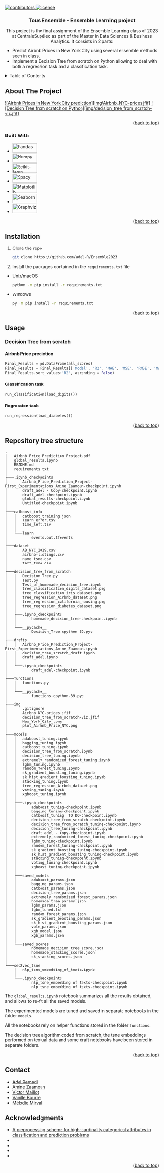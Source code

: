 <a name="readme-top"></a>

<!-- PROJECT SHIELDS -->
<p>
  <a href="https://github.com/adel-R/Ensemble2023/graphs/contributors">
    <img src="https://img.shields.io/badge/Contributors-5-brightgreen?style=plastic" alt="contributors" />
  </a>
  <a href="[https://github.com/Louis3797/awesome-readme-template/blob/master/LICENSE](https://github.com/adel-R/Ensemble2023/blob/main/LICENSE)">
    <img src="https://img.shields.io/badge/License-MIT-brightgreen?style=plastic" alt="license" />
  </a>
</p>

<h3 align="center">Tous Ensemble - Ensemble Learning project</h3>
  <p align="center">
    This project is the final assignment of the Ensemble Learning class of 2023 at CentraleSupélec as part of the Master in Data Sciences & Business Analytics. It consists in 2 parts:
  <ul>
    <li>Predict Airbnb Prices in New York City using several ensemble methods seen in class.</li>
    <li>Implement a Decision Tree from scratch on Python allowing to deal with both a regression task and a classification task.</li>
  </ul>
  </p>
</div>

<!-- TABLE OF CONTENTS -->
<details>
  <summary>Table of Contents</summary>
  <ol>
    <li>
      <a href="#about-the-project">About The Project</a>
      <ul>
        <li><a href="#built-with">Built With</a></li>
      </ul>
    </li>
    <li>
      <a href="#installation">Installation</a>
    </li>
    <li><a href="#usage">Usage</a></li>
    <li><a href="#roadmap">Roadmap</a></li>
    <li><a href="#acknowledgments">Acknowledgments</a></li>
  </ol>
</details>

<!-- ABOUT THE PROJECT -->
## About The Project

[![Airbnb Prices in New York City prediction][img/Airbnb_NYC-prices.jfif]](https://github.com/adel-R/Ensemble2023/blob/main/global_results.ipynb)
[![Decision Tree from scratch on Python][img/decision_tree_from_scratch-viz.jfif]](https://github.com/adel-R/Ensemble2023/blob/main/decision_tree_from_scratch/Test_of_homemade_decision_tree.ipynb)

<p align="right">(<a href="#readme-top">back to top</a>)</p>

### Built With

* <a href="https://pandas.pydata.org/docs/"><img src="https://pandas.pydata.org/docs/_static/pandas.svg" alt="Pandas" width="80" height="30" /></a>
* <a href="https://numpy.org/doc/"><img src="https://numpy.org/doc/_static/numpylogo.svg" alt="Numpy" width="80" height="30" /></a>
* <a href="https://scikit-learn.org/stable/"><img src="https://scikit-learn.org/stable/_static/scikit-learn-logo-small.png" alt="Scikit-learn" width="80" height="30" /></a>
* <a href="https://spacy.io/"><img src="https://raw.githubusercontent.com/github/explore/8cf1837393d83900e767cc895dcc814d053e2ffe/topics/spacy/spacy.png" alt="Spacy" width="80" height="30" /></a>
* <a href="https://matplotlib.org/"><img src="https://matplotlib.org/_static/logo2_compressed.svg" alt="Matplotlib" width="80" height="30" /></a>
* <a href="https://seaborn.pydata.org/index.html"><img src="https://seaborn.pydata.org/_static/logo-wide-lightbg.svg" alt="Seaborn" width="80" height="30" /></a>
* <a href="https://graphviz.org/"><img src="https://upload.wikimedia.org/wikipedia/en/4/48/GraphvizLogo.png" alt="Graphviz" width="80" height="30" /></a>


<p align="right">(<a href="#readme-top">back to top</a>)</p>

<!-- INSTALLATION -->
## Installation

1. Clone the repo
   ```sh
   git clone https://github.com/adel-R/Ensemble2023
   ```
2. Install the packages contained in the ```requirements.txt``` file
* Unix/macOS
   ```sh
   python -m pip install -r requirements.txt
   ```
* Windows
   ```sh
   py -m pip install -r requirements.txt
   ```

<p align="right">(<a href="#readme-top">back to top</a>)</p>

<!-- USAGE EXAMPLES -->
## Usage

### Decision Tree from scratch

#### Airbnb Price prediction
```python
Final_Results = pd.DataFrame(all_scores)
Final_Results = Final_Results[['Model', 'R2', 'MAE', 'MSE', 'RMSE', 'MAPE', 'error_ratio_rmse', 'error_ratio_mae']] 
Final_Results.sort_values('R2', ascending = False)
```

#### Classification task
```python
run_classification(load_digits())
```

#### Regression task
```python
run_regression(load_diabetes())
```

<p align="right">(<a href="#readme-top">back to top</a>)</p>

<!-- REPOSITORY TREE STRUCTURE -->
## Repository tree structure

```
.
│   Airbnb_Price_Prediction_Project.pdf
│   global_results.ipynb
│   README.md
│   requirements.txt
│
├───.ipynb_checkpoints
│       Airbnb_Price_Prediction_Project-First_Experimentations_Amine_Zaamoun-checkpoint.ipynb
│       draft_adel - Copy-checkpoint.ipynb
│       draft_adel-checkpoint.ipynb
│       global_results-checkpoint.ipynb
│       Untitled-checkpoint.ipynb
│
├───catboost_info
│   │   catboost_training.json
│   │   learn_error.tsv
│   │   time_left.tsv
│   │
│   └───learn
│           events.out.tfevents
│
├───dataset
│       AB_NYC_2019.csv
│       airbnb-listings.csv
│       name_tsne.csv
│       text_tsne.csv
│
├───decision_tree_from_scratch
│   │   Decision_Tree.py
│   │   Test.py
│   │   Test_of_homemade_decision_tree.ipynb
│   │   tree_classification_digits_dataset.png
│   │   tree_classification_iris_dataset.png
│   │   tree_regression_Airbnb_dataset.png
│   │   tree_regression_california_housing.png
│   │   tree_regression_diabetes_dataset.png
│   │
│   ├───.ipynb_checkpoints
│   │       homemade_decision_tree-checkpoint.ipynb
│   │
│   └───__pycache__
│           Decision_Tree.cpython-39.pyc
│
├───drafts
│   │   Airbnb_Price_Prediction_Project-First_Experimentations_Amine_Zaamoun.ipynb
│   │   decision_tree_scratch_draft.ipynb
│   │   draft_adel.ipynb
│   │
│   └───.ipynb_checkpoints
│           draft_adel-checkpoint.ipynb
│
├───functions
│   │   functions.py
│   │
│   └───__pycache__
│           functions.cpython-39.pyc
│
├───img
│       .gitignore
│       Airbnb_NYC-prices.jfif
│       decision_tree_from_scratch-viz.jfif
│       New_York_City_.png
│       plot_Airbnb_Price_NYC.png
│
├───models
│   │   adaboost_tuning.ipynb
│   │   bagging_tuning.ipynb
│   │   catboost_tuning.ipynb
│   │   decision_tree_from_scratch.ipynb
│   │   decision_tree_tuning.ipynb
│   │   extremely_randomized_forest_tuning.ipynb
│   │   lgbm_tuning.ipynb
│   │   random_forest_tuning.ipynb
│   │   sk_gradient_boosting_tuning.ipynb
│   │   sk_hist_gradient_boosting_tuning.ipynb
│   │   stacking_tuning.ipynb
│   │   tree_regression_Airbnb_dataset.png
│   │   voting_tuning.ipynb
│   │   xgboost_tuning.ipynb
│   │
│   ├───.ipynb_checkpoints
│   │       adaboost_tuning-checkpoint.ipynb
│   │       bagging_tuning-checkpoint.ipynb
│   │       catboost_tuning  TO DO-checkpoint.ipynb
│   │       decision_tree_from_scratch-checkpoint.ipynb
│   │       decision_tree_from_scratch_tuning-checkpoint.ipynb
│   │       decision_tree_tuning-checkpoint.ipynb
│   │       draft_adel - Copy-checkpoint.ipynb
│   │       extremely_randomized_forest_tuning-checkpoint.ipynb
│   │       lgbm_tuning-checkpoint.ipynb
│   │       random_forest_tuning-checkpoint.ipynb
│   │       sk_gradient_boosting_tuning-checkpoint.ipynb
│   │       sk_hist_gradient_boosting_tuning-checkpoint.ipynb
│   │       stacking_tuning-checkpoint.ipynb
│   │       voting_tuning-checkpoint.ipynb
│   │       xgboost_tuning-checkpoint.ipynb
│   │
│   ├───saved_models
│   │       adaboost_params.json
│   │       bagging_params.json
│   │       catboost_params.json
│   │       decision_tree_params.json
│   │       extremely_randomized_forest_params.json
│   │       homemade_tree_params.json
│   │       lgbm_params.json
│   │       lgbm_tuned.txt
│   │       random_forest_params.json
│   │       sk_gradient_boosting_params.json
│   │       sk_hist_gradient_boosting_params.json
│   │       vote_params.json
│   │       xgb_model.json
│   │       xgb_params.json
│   │
│   └───saved_scores
│           homemade_decision_tree_score.json
│           homemade_stacking_scores.json
│           sk_stacking_scores.json
│
└───seq2vec_tsne
    │   nlp_tsne_embedding_of_texts.ipynb
    │
    └───.ipynb_checkpoints
            nlp_tsne_embedding of texts-checkpoint.ipynb
            nlp_tsne_embedding_of_texts-checkpoint.ipynb
```

The ```global_results.ipynb``` notebook summarizes all the results obtained, and allows to re-fit all the saved models.

The experimented models are tuned and saved in separate notebooks in the folder ```models```.

All the notebooks rely on helper functions stored in the folder ```functions```.

The decision tree algorithm coded from scratch, the tsne embeddings performed on textual data and some draft notebooks have been stored in separate folders.

<p align="right">(<a href="#readme-top">back to top</a>)</p>

<!-- CONTACT -->
## Contact

* [Adel Remadi](https://github.com/adel-R)
* [Amine Zaamoun](https://github.com/Zaamine)
* [Victor Maillot](https://github.com/v-maillot)
* [Vanille Bourre](https://github.com/VanilleB16)
* [Mélodie Mirval](https://github.com/melomvl)

<!-- ACKNOWLEDGMENTS -->
## Acknowledgments

* [A preprocessing scheme for high-cardinality categorical attributes in classification and prediction problems](https://dl.acm.org/doi/pdf/10.1145/507533.507538?casa_token=Gp2uWLUNQ1wAAAAA:jH5pYvUfgdf7Il88OnqvggcUs2lhZUB0rsfKr73ycX-HN8iKpzMxtJqOskHJk5e2IAPAkDT5tq4QJvY)
* []()
* []()
* []()
* []()

<p align="right">(<a href="#readme-top">back to top</a>)</p>

<!-- MARKDOWN LINKS & IMAGES -->
[contributors-shield]: https://img.shields.io/badge/Contributors-5-brightgreen?style=plastic
[contributors_url]: https://github.com/adel-R/Ensemble2023/graphs/contributors
[license-shield]: https://img.shields.io/badge/License-MIT-brightgreen?style=plastic
[license_url]: https://github.com/adel-R/Ensemble2023/blob/main/LICENSE
[Pandas_url]: https://pandas.pydata.org/docs/
[Numpy_url]: https://numpy.org/doc/
[Scikit-learn_url]: https://scikit-learn.org/stable/
[Spacy_url]: https://spacy.io/
[Matplotlib_url]: https://matplotlib.org/
[Seaborn_url]: https://seaborn.pydata.org/index.html
[Graphviz_url]: https://graphviz.org/
[Pandas]: https://pandas.pydata.org/docs/_static/pandas.svg
[Numpy]: https://numpy.org/doc/_static/numpylogo.svg
[Scikit-learn]: https://scikit-learn.org/stable/_static/scikit-learn-logo-small.png
[Spacy]: https://raw.githubusercontent.com/github/explore/8cf1837393d83900e767cc895dcc814d053e2ffe/topics/spacy/spacy.png
[Matplotlib]: https://matplotlib.org/
[Seaborn]: https://seaborn.pydata.org/_static/logo-wide-lightbg.svg
[Graphviz]: https://upload.wikimedia.org/wikipedia/en/4/48/GraphvizLogo.png
